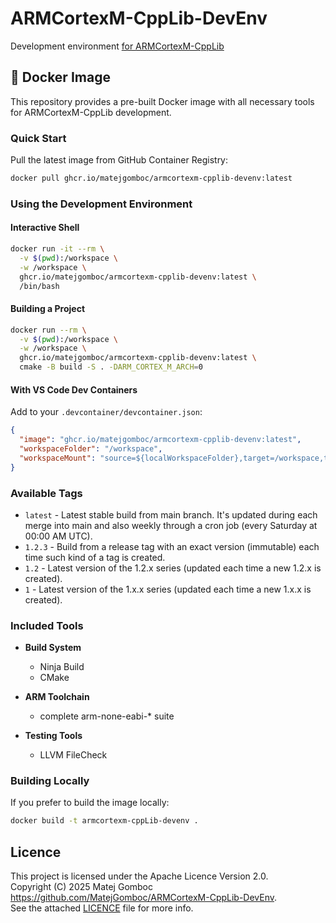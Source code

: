 # ARMCortexM-CppLib-DevEnv

Development environment [for ARMCortexM-CppLib](https://github.com/MatejGomboc/ARMCortexM-CppLib)

## 🐳 Docker Image

This repository provides a pre-built Docker image with all necessary tools for ARMCortexM-CppLib development.

### Quick Start

Pull the latest image from GitHub Container Registry:

```bash
docker pull ghcr.io/matejgomboc/armcortexm-cpplib-devenv:latest
```

### Using the Development Environment

#### Interactive Shell

```bash
docker run -it --rm \
  -v $(pwd):/workspace \
  -w /workspace \
  ghcr.io/matejgomboc/armcortexm-cpplib-devenv:latest \
  /bin/bash
```

#### Building a Project

```bash
docker run --rm \
  -v $(pwd):/workspace \
  -w /workspace \
  ghcr.io/matejgomboc/armcortexm-cpplib-devenv:latest \
  cmake -B build -S . -DARM_CORTEX_M_ARCH=0
```

#### With VS Code Dev Containers

Add to your `.devcontainer/devcontainer.json`:

```json
{
  "image": "ghcr.io/matejgomboc/armcortexm-cpplib-devenv:latest",
  "workspaceFolder": "/workspace",
  "workspaceMount": "source=${localWorkspaceFolder},target=/workspace,type=bind"
}
```

### Available Tags

- `latest` - Latest stable build from main branch. It's updated during each merge into main and also weekly through a cron job (every Saturday at 00:00 AM UTC).
- `1.2.3` - Build from a release tag with an exact version (immutable) each time such kind of a tag is created.
- `1.2` - Latest version of the 1.2.x series (updated each time a new 1.2.x is created).
- `1` - Latest version of the 1.x.x series (updated each time a new 1.x.x is created).

### Included Tools

- **Build System**
  - Ninja Build
  - CMake

- **ARM Toolchain**
  - complete arm-none-eabi-* suite

- **Testing Tools**
  - LLVM FileCheck

### Building Locally

If you prefer to build the image locally:

```bash
docker build -t armcortexm-cppLib-devenv .
```

## Licence

This project is licensed under the Apache Licence Version 2.0.  
Copyright (C) 2025 Matej Gomboc <https://github.com/MatejGomboc/ARMCortexM-CppLib-DevEnv>.  
See the attached [LICENCE](./LICENCE) file for more info.
